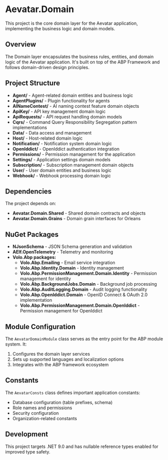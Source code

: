 # Aevatar.Domain

This project is the core domain layer for the Aevatar application, implementing the business logic and domain models.

## Overview

The Domain layer encapsulates the business rules, entities, and domain logic of the Aevatar application. It's built on top of the ABP Framework and follows domain-driven design principles.

## Project Structure

- **Agent/** - Agent-related domain entities and business logic
- **AgentPlugins/** - Plugin functionality for agents
- **AINameContest/** - AI naming contest feature domain objects
- **ApiKey/** - API key management domain logic
- **ApiRequests/** - API request handling domain models
- **Cqrs/** - Command Query Responsibility Segregation pattern implementations
- **Data/** - Data access and management
- **Host/** - Host-related domain logic
- **Notification/** - Notification system domain logic
- **OpenIddict/** - OpenIddict authentication integration
- **Permissions/** - Permission management for the application
- **Settings/** - Application settings domain models
- **Subscription/** - Subscription management domain objects
- **User/** - User domain entities and business logic
- **Webhook/** - Webhook processing domain logic

## Dependencies

The project depends on:

- **Aevatar.Domain.Shared** - Shared domain contracts and objects
- **Aevatar.Domain.Grains** - Domain grain interfaces for Orleans

## NuGet Packages

- **NJsonSchema** - JSON Schema generation and validation
- **AElf.OpenTelemetry** - Telemetry and monitoring
- **Volo.Abp packages:**
  - **Volo.Abp.Emailing** - Email service integration
  - **Volo.Abp.Identity.Domain** - Identity management
  - **Volo.Abp.PermissionManagement.Domain.Identity** - Permission management for identity
  - **Volo.Abp.BackgroundJobs.Domain** - Background job processing
  - **Volo.Abp.AuditLogging.Domain** - Audit logging functionality
  - **Volo.Abp.OpenIddict.Domain** - OpenID Connect & OAuth 2.0 implementation
  - **Volo.Abp.PermissionManagement.Domain.OpenIddict** - Permission management for OpenIddict

## Module Configuration

The `AevatarDomainModule` class serves as the entry point for the ABP module system. It:

1. Configures the domain layer services
2. Sets up supported languages and localization options
3. Integrates with the ABP framework ecosystem

## Constants

The `AevatarConsts` class defines important application constants:

- Database configuration (table prefixes, schema)
- Role names and permissions
- Security configuration
- Organization-related constants

## Development

This project targets .NET 9.0 and has nullable reference types enabled for improved type safety. 